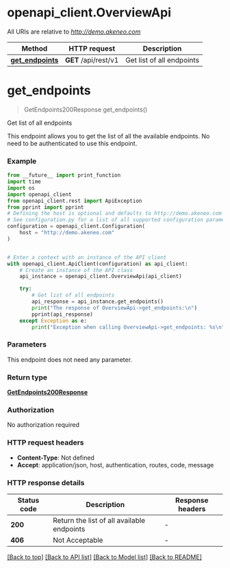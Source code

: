 # openapi_client.OverviewApi

All URIs are relative to *http://demo.akeneo.com*

Method | HTTP request | Description
------------- | ------------- | -------------
[**get_endpoints**](OverviewApi.md#get_endpoints) | **GET** /api/rest/v1 | Get list of all endpoints


# **get_endpoints**
> GetEndpoints200Response get_endpoints()

Get list of all endpoints

This endpoint allows you to get the list of all the available endpoints. No need to be authenticated to use this endpoint.

### Example

```python
from __future__ import print_function
import time
import os
import openapi_client
from openapi_client.rest import ApiException
from pprint import pprint
# Defining the host is optional and defaults to http://demo.akeneo.com
# See configuration.py for a list of all supported configuration parameters.
configuration = openapi_client.Configuration(
    host = "http://demo.akeneo.com"
)


# Enter a context with an instance of the API client
with openapi_client.ApiClient(configuration) as api_client:
    # Create an instance of the API class
    api_instance = openapi_client.OverviewApi(api_client)

    try:
        # Get list of all endpoints
        api_response = api_instance.get_endpoints()
        print("The response of OverviewApi->get_endpoints:\n")
        pprint(api_response)
    except Exception as e:
        print("Exception when calling OverviewApi->get_endpoints: %s\n" % e)
```

### Parameters
This endpoint does not need any parameter.

### Return type

[**GetEndpoints200Response**](GetEndpoints200Response.md)

### Authorization

No authorization required

### HTTP request headers

 - **Content-Type**: Not defined
 - **Accept**: application/json, host, authentication, routes, code, message

### HTTP response details
| Status code | Description | Response headers |
|-------------|-------------|------------------|
**200** | Return the list of all available endpoints |  -  |
**406** | Not Acceptable |  -  |

[[Back to top]](#) [[Back to API list]](../README.md#documentation-for-api-endpoints) [[Back to Model list]](../README.md#documentation-for-models) [[Back to README]](../README.md)

